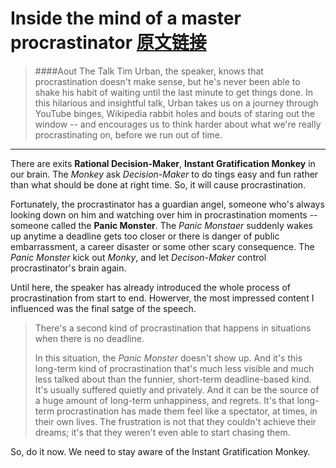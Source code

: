 # Inside the mind of a master procrastinator [原文链接](https://www.ted.com/talks/tim_urban_inside_the_mind_of_a_master_procrastinator)

> ####Aout The Talk
Tim Urban, the speaker, knows that procrastination doesn't make sense, but he's never been able to shake his habit of waiting until the last minute to get things done. In this hilarious and insightful talk, Urban takes us on a journey through YouTube binges, Wikipedia rabbit holes and bouts of staring out the window -- and encourages us to think harder about what we're really procrastinating on, before we run out of time.

***
 There are exits **Rational Decision-Maker**, **Instant Gratification Monkey** in our brain. The *Monkey* ask *Decision-Maker* to do tings easy and fun rather than what should be done at right time. So, it will cause procrastination.

 
 Fortunately, the procrastinator has a guardian angel, someone who's always looking down on him and watching over him in procrastination moments -- someone called the **Panic Monster**. The *Panic Monstaer* suddenly wakes up anytime a deadline gets too closer or there is danger of public embarrassment, a career disaster or some other scary consequence. The *Panic Monster* kick out *Monky*, and let *Decison-Maker* control procrastinator's brain again.

 Until here, the speaker has already introduced the whole process of procrastination from start to end. Howerver, the most impressed content I influenced was the final satge of the speech. 

>There's a second kind of procrastination that happens in situations when there is no deadline.
>
>In this situation, the *Panic Monster* doesn't show up. And it's this long-term kind of procrastination that's much less visible and much less talked about than the funnier, short-term deadline-based kind. It's usually suffered quietly and privately. And it can be the source of a huge amount of long-term unhappiness, and regrets. It's that long-term procrastination has made them feel like a spectator, at times, in their own lives. The frustration is not that they couldn't achieve their dreams; it's that they weren't even able to start chasing them. 


So, do it now. We need to stay aware of the Instant Gratification Monkey.